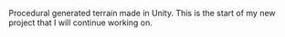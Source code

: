 Procedural generated terrain made in Unity. This is the start of my new project that I will continue working on.
